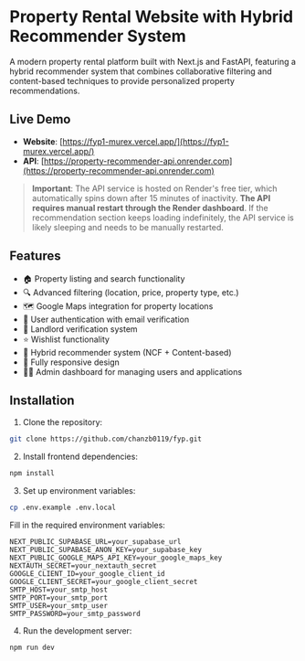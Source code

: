 # Property Rental Website with Hybrid Recommender System

A modern property rental platform built with Next.js and FastAPI, featuring a hybrid recommender system that combines collaborative filtering and content-based techniques to provide personalized property recommendations.

## Live Demo

- **Website**: [https://fyp1-murex.vercel.app/](https://fyp1-murex.vercel.app/)
- **API**: [https://property-recommender-api.onrender.com](https://property-recommender-api.onrender.com)

> **Important**: The API service is hosted on Render's free tier, which automatically spins down after 15 minutes of inactivity. **The API requires manual restart through the Render dashboard**. If the recommendation section keeps loading indefinitely, the API service is likely sleeping and needs to be manually restarted.

## Features

- 🏠 Property listing and search functionality
- 🔍 Advanced filtering (location, price, property type, etc.)
- 🗺️ Google Maps integration for property locations
- 👤 User authentication with email verification
- 💼 Landlord verification system
- ⭐ Wishlist functionality
- 🤖 Hybrid recommender system (NCF + Content-based)
- 📱 Fully responsive design
- 👨‍💼 Admin dashboard for managing users and applications

## Installation

1. Clone the repository:
```bash
git clone https://github.com/chanzb0119/fyp.git
```

2. Install frontend dependencies:
```bash
npm install
```

3. Set up environment variables:
```bash
cp .env.example .env.local
```

Fill in the required environment variables:
```
NEXT_PUBLIC_SUPABASE_URL=your_supabase_url
NEXT_PUBLIC_SUPABASE_ANON_KEY=your_supabase_key
NEXT_PUBLIC_GOOGLE_MAPS_API_KEY=your_google_maps_key
NEXTAUTH_SECRET=your_nextauth_secret
GOOGLE_CLIENT_ID=your_google_client_id
GOOGLE_CLIENT_SECRET=your_google_client_secret
SMTP_HOST=your_smtp_host
SMTP_PORT=your_smtp_port
SMTP_USER=your_smtp_user
SMTP_PASSWORD=your_smtp_password
```

4. Run the development server:
```bash
npm run dev
```